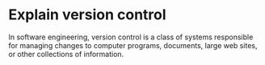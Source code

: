 # Explain version control #
In software engineering, version control is a class of systems responsible for managing changes to computer programs, documents, large web sites, or other collections of information.